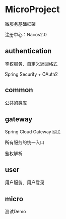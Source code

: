 # MicroProject
微服务基础框架

注册中心：Nacos2.0

## authentication
鉴权服务、自定义返回格式

Spring Security + OAuth2

## common
公共的类库

## gateway
Spring Cloud Gateway 网关

所有服务的统一入口

鉴权解析

## user
用户服务、用户登录

## micro
测试Demo
